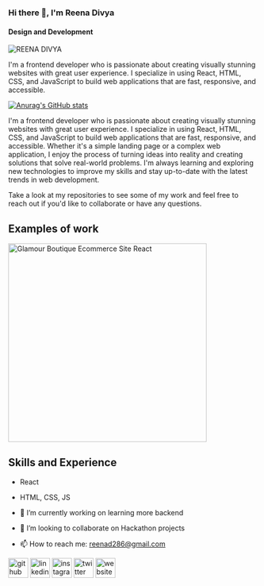 ### Hi there 👋, I'm Reena Divya
#### Design and Development
![REENA DIVYA](https://user-images.githubusercontent.com/107604182/233525788-d9e51a12-af09-4c26-ba8d-a05cac2b93de.png)

I'm a frontend developer who is passionate about creating visually stunning websites with great user experience. I specialize in using React, HTML, CSS, and JavaScript to build web applications that are fast, responsive, and accessible.

[![Anurag's GitHub stats](https://github-readme-stats.vercel.app/api?username=reenadivya)](https://github.com/anuraghazra/github-readme-stats)

I'm a frontend developer who is passionate about creating visually stunning websites with great user experience. I specialize in using React, HTML, CSS, and JavaScript to build web applications that are fast, responsive, and accessible.
Whether it's a simple landing page or a complex web application, I enjoy the process of turning ideas into reality and creating solutions that solve real-world problems. I'm always learning and exploring new technologies to improve my skills and stay up-to-date with the latest trends in web development.

Take a look at my repositories to see some of my work and feel free to reach out if you'd like to collaborate or have any questions.

## Examples of work

<img width="400px" alt="Glamour Boutique Ecommerce Site React" src="https://user-images.githubusercontent.com/107604182/233526341-c0b21c4a-8a6b-4718-94c4-7f6f55225749.png">


## Skills and Experience 
-  React
-  HTML, CSS, JS

- 🔭 I’m currently working on learning more backend 
- 👯 I’m looking to collaborate on Hackathon projects 
- 📫 How to reach me: reenad286@gmail.com 


[<img src='https://cdn.jsdelivr.net/npm/simple-icons@3.0.1/icons/github.svg' alt='github' height='40'>](https://github.com/reenadivya)  [<img src='https://cdn.jsdelivr.net/npm/simple-icons@3.0.1/icons/linkedin.svg' alt='linkedin' height='40'>](https://www.linkedin.com/in/reena-divya/)  [<img src='https://cdn.jsdelivr.net/npm/simple-icons@3.0.1/icons/instagram.svg' alt='instagram' height='40'>](https://www.instagram.com/reenadivya/)  [<img src='https://cdn.jsdelivr.net/npm/simple-icons@3.0.1/icons/twitter.svg' alt='twitter' height='40'>](https://twitter.com/SOLDeGen_0x01)  [<img src='https://cdn.jsdelivr.net/npm/simple-icons@3.0.1/icons/icloud.svg' alt='website' height='40'>](reena-divya-eportfolio.netlify.app)  



<!--
**Reenadivya/reenadivya** is a ✨ _special_ ✨ repository because its `README.md` (this file) appears on your GitHub profile.

Here are some ideas to get you started:

- 🔭 I’m currently working on ...
- 🌱 I’m currently learning ...
- 👯 I’m looking to collaborate on ...
- 🤔 I’m looking for help with ...
- 💬 Ask me about ...
- 📫 How to reach me: ...
- 😄 Pronouns: ...
- ⚡ Fun fact: ...
-->
